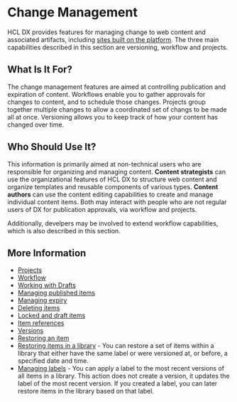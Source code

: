 # Change Management

HCL DX provides features for managing change to web content and associated artifacts, including [sites built on the platform](../../../../build_sites/index.md). The three main capabilities described in this section are versioning, workflow and projects.

## What Is It For?

The change management features are aimed at controlling publication and expiration of content. Workflows enable you to gather approvals for changes to content, and to schedule those changes. Projects group together multiple changes to allow a coordinated set of changs to be made all at once. Versioning allows you to keep track of how your content has changed over time.

## Who Should Use It?

This information is primarily aimed at non-technical users who are responsible for organizing and managing content. **Content strategists** can use the organizational features of HCL DX to structure web content and organize templates and reusable components of various types. **Content authors** can use the content editing capabilities to create and manage individual content items. Both may interact with people who are not regular users of DX for publication approvals, via workflow and projects.

Additionally, develpers may be involved to extend workflow capabilities, which is also described in this section. 

## More Information

- [Projects](projects/index.md)
- [Workflow](workflow/index.md)
- [Working with Drafts](drafts.md)
- [Managing published items](published_items.md)
- [Managing expiry](expired_items.md)
- [Deleting items](deleting.md)
- [Locked and draft items](item_locks.md)
- [Item references](references.md)
- [Versions](versions.md)
- [Restoring an item](versions_restore.md)
- [Restoring items in a library](wcm_managing_versions_library.md) - You can restore a set of items within a library that either have the same label or were versioned at, or before, a specified date and time.
- [Managing labels](wcm_managing_labels.md) - You can apply a label to the most recent versions of all items in a library. This action does not create a version, it updates the label of the most recent version. If you created a label, you can later restore items in the library based on that label.
